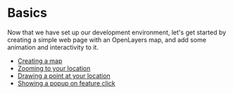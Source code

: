 # Basics

Now that we have set up our development environment, let's get started by creating a simple web page with an  OpenLayers map, and add some animation and interactivity to it.

* [Creating a map](map.md)
* [Zooming to your location](geolocation.md)
* [Drawing a point at your location](point-feature.md)
* [Showing a popup on feature click](popup.md)
